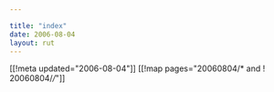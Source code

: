 ```yaml
---

title: "index"
date: 2006-08-04
layout: rut
---
```


[[!meta updated="2006-08-04"]]
[[!map pages="20060804/* and ! 20060804/*/*"]]
